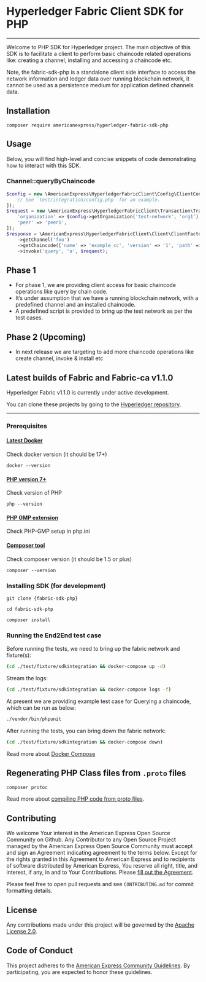 # Hyperledger Fabric Client SDK for PHP
- - - - - - - - 

Welcome to PHP SDK for Hyperledger project. The main objective of this SDK is to facilitate a client to perform basic chaincode related operations like: creating a channel, installing and accessing a chaincode etc.

Note, the fabric-sdk-php is a standalone client side interface to access the network information and ledger data over running blockchain network, it cannot be used as a persistence medium for application defined channels data.

## Installation
```
composer require americanexpress/hyperledger-fabric-sdk-php
```

## Usage

Below, you will find high-level and concise snippets of code demonstrating how to interact with this SDK.

### Channel::queryByChaincode
```php
$config = new \AmericanExpress\HyperledgerFabricClient\Config\ClientConfig([
    // See `test/integration/config.php` for an example.
]);
$request = new \AmericanExpress\HyperledgerFabricClient\Transaction\TransactionRequest([
    'organization' => $config->getOrganization('test-network', 'org1'),
    'peer' => 'peer1',
]);
$response = \AmericanExpress\HyperledgerFabricClient\Client\ClientFactory::fromConfig($config, 'test-network', 'org1')
    ->getChannel('foo')
    ->getChaincode(['name' => 'example_cc', 'version' => '1', 'path' => 'github.com/example_cc'])
    ->invoke('query', 'a', $request);
```

## Phase 1

* For phase 1, we are providing client access for basic chaincode operations like query by chain code.
* It’s under assumption that we have a running blockchain network, with a predefined channel and an installed chaincode.
* A predefined script is provided to bring up the test network as per the test cases.



## Phase 2 (Upcoming)

* In next release we are targeting to add more chaincode operations like create channel, invoke & install etc


## Latest builds of Fabric and Fabric-ca v1.1.0

Hyperledger Fabric v1.1.0 is currently under active development.

You can clone these projects by going to the [Hyperledger repository](https://gerrit.hyperledger.org/r/#/admin/projects/).






- - - - - - -

### Prerequisites ###

#### [Latest Docker](https://docs.docker.com/engine/installation)
Check docker version (it should be 17+)

`docker --version`


#### [PHP version 7+](http://php.net/manual/en/install.php)
Check version of PHP

`php --version`


#### [PHP GMP extension](http://php.net/manual/en/gmp.installation.php)
Check PHP-GMP setup in php.ini


#### [Composer tool](https://getcomposer.org/doc/00-intro.md)
Check composer version (it should be 1.5 or plus)

`composer --version`




### Installing SDK (for development)


`git clone {fabric-sdk-php}`

`cd fabric-sdk-php`

`composer install`




### Running the End2End test case


Before running the tests, we need to bring up the fabric network and fixture(s):
```bash
(cd ./test/fixture/sdkintegration && docker-compose up -d)
```

Stream the logs:
```bash
(cd ./test/fixture/sdkintegration && docker-compose logs -f)
```

At present we are providing example test case for Querying a chaincode, which can be run as below:
```bash
./vendor/bin/phpunit
```

After running the tests, you can bring down the fabric network:
```bash
(cd ./test/fixture/sdkintegration && docker-compose down)
```

Read more about [Docker Compose](https://docs.docker.com/compose/overview/)

## Regenerating PHP Class files from `.proto` files

```bash
composer protoc
```

Read more about [compiling PHP code from proto files](docs/compile-hyperledger-fabric-proto-files.md).

## Contributing

We welcome Your interest in the American Express Open Source Community on Github. Any Contributor to any Open Source
Project managed by the American Express Open Source Community must accept and sign an Agreement indicating agreement to
the terms below. Except for the rights granted in this Agreement to American Express and to recipients of software
distributed by American Express, You reserve all right, title, and interest, if any, in and to Your Contributions.
Please [fill out the Agreement](https://cla-assistant.io/americanexpress/fabric-sdk-php).

Please feel free to open pull requests and see `CONTRIBUTING.md` for commit formatting details.

## License

Any contributions made under this project will be governed by the [Apache License 2.0](LICENSE.txt).

## Code of Conduct

This project adheres to the [American Express Community Guidelines](CODE_OF_CONDUCT.md). By participating, you are
expected to honor these guidelines.
